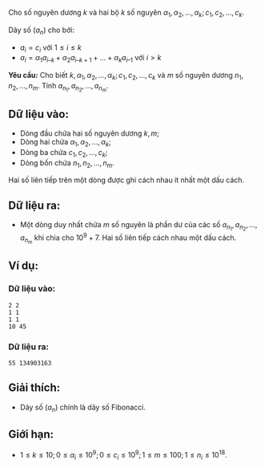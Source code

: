 Cho số nguyên dương $k$ và hai bộ $k$ số nguyên $α_1, α_2, …, α_k; c_1, c_2, …, c_k$.

Dãy số $(a_n)$ cho bởi:
- $a_i = c_i$ với $1 ≤ i ≤ k$
- $a_i = α_1a_{i – k} + α_2a_{i – k + 1} + … + α_ka_{i – 1}$ với $i > k$

**Yêu cầu:** Cho biết $k, α_1, α_2, …, α_k; c_1, c_2, …, c_k$ và $m$ số nguyên dương $n_1, n_2, …, n_m$. Tính $a_{n_1}, a_{n_2}, …, a_{n_m}$.

## Dữ liệu vào:
- Dòng đầu chứa hai số nguyên dương $k, m$;
- Dòng hai chứa $α_1, α_2, …, α_k$;
- Dòng ba chứa $c_1, c_2, …, c_k$;
- Dòng bốn chứa $n_1, n_2, …, n_m$.

Hai số liên tiếp trên một dòng được ghi cách nhau ít nhất một dấu cách.

## Dữ liệu ra:
- Một dòng duy nhất chứa $m$ số nguyên là phần dư của các số $a_{n_1}, a_{n_2}, …, a_{n_m}$ khi chia cho $10^9 + 7$. Hai số liên tiếp cách nhau một dấu cách.

## Ví dụ:
### Dữ liệu vào:
```
2 2
1 1
1 1
10 45
```

### Dữ liệu ra:
```
55 134903163
```

## Giải thích:
- Dãy số $(a_n)$ chính là dãy số Fibonacci.

## Giới hạn:
- $1 ≤ k ≤ 10; 0 ≤ α_i ≤ 10^9; 0 ≤ c_i ≤ 10^9; 1 ≤ m ≤ 100; 1 ≤ n_i ≤ 10^{18}$.